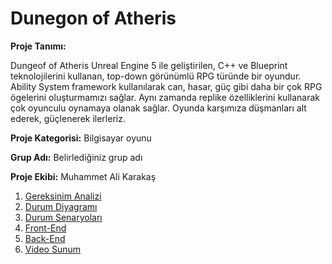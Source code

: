 # Dunegon of Atheris 

**Proje Tanımı:** 

 Dungeof of Atheris Unreal Engine 5 ile geliştirilen, C++ ve Blueprint teknolojilerini kullanan, top-down görünümlü RPG türünde bir oyundur. Ability System framework kullanılarak can, hasar, güç gibi daha bir çok RPG ögelerini oluşturmamızı sağlar. Aynı zamanda replike özelliklerini kullanarak çok oyunculu oynamaya olanak sağlar. Oyunda karşımıza düşmanları alt ederek, güçlenerek ilerleriz.

**Proje Kategorisi:** Bilgisayar oyunu

**Grup Adı:** Belirlediğiniz grup adı

**Proje Ekibi:** Muhammet Ali Karakaş

1. [Gereksinim Analizi](Gereksinim-Analizi.md)
2. [Durum Diyagramı](Durum-Diyagramı.md)
3. [Durum Senaryoları](Durum-Senaryoları.md)
4. [Front-End](Front-End.md)
5. [Back-End](Back-End.md)
6. [Video Sunum](Sunum.md)
